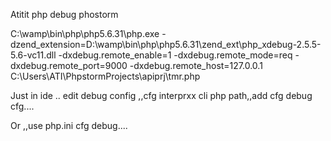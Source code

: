 Atitit php debug  phostorm


C:\wamp\bin\php\php5.6.31\php.exe -dzend_extension=D:\wamp\bin\php\php5.6.31\zend_ext\php_xdebug-2.5.5-5.6-vc11.dll -dxdebug.remote_enable=1 -dxdebug.remote_mode=req -dxdebug.remote_port=9000 -dxdebug.remote_host=127.0.0.1 C:\Users\ATI\PhpstormProjects\apiprj\tmr.php


Just in  ide  ..  edit debug config ,,cfg interprxx cli php path,,add cfg debug cfg....


Or ,,use php.ini cfg debug....
